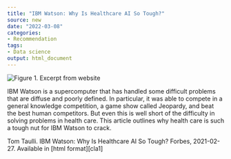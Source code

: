 ```yaml
---
title: "IBM Watson: Why Is Healthcare AI So Tough?"
source: new
date: "2022-03-08"
categories:
- Recommendation
tags:
- Data science
output: html_document
---
```


![Figure 1. Excerpt from website](http://www.pmean.com/new-images/22/ism-watson-01.png)

<div class="notes">

IBM Watson is a supercomputer that has handled some difficult problems that are diffuse and poorly defined. In particular, it was able to compete in a general knowledge competition, a game show called Jeopardy, and beat the best human competitors. But even this is well short of the difficulty in solving problems in health care. This article outlines why health care is such a tough nut for IBM Watson to crack.

Tom Taulli. IBM Watson: Why Is Healthcare AI So Tough? Forbes, 2021-02-27. Available in [html format][cla1]

[tau1]: https://www.forbes.com/sites/tomtaulli/2021/02/27/ibm-watson-why-is-healthcare-ai-so-tough/

</div>
